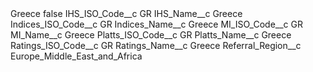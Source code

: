 <?xml version="1.0" encoding="UTF-8"?>
<CustomMetadata xmlns="http://soap.sforce.com/2006/04/metadata" xmlns:xsi="http://www.w3.org/2001/XMLSchema-instance" xmlns:xsd="http://www.w3.org/2001/XMLSchema">
    <label>Greece</label>
    <protected>false</protected>
    <values>
        <field>IHS_ISO_Code__c</field>
        <value xsi:type="xsd:string">GR</value>
    </values>
    <values>
        <field>IHS_Name__c</field>
        <value xsi:type="xsd:string">Greece</value>
    </values>
    <values>
        <field>Indices_ISO_Code__c</field>
        <value xsi:type="xsd:string">GR</value>
    </values>
    <values>
        <field>Indices_Name__c</field>
        <value xsi:type="xsd:string">Greece</value>
    </values>
    <values>
        <field>MI_ISO_Code__c</field>
        <value xsi:type="xsd:string">GR</value>
    </values>
    <values>
        <field>MI_Name__c</field>
        <value xsi:type="xsd:string">Greece</value>
    </values>
    <values>
        <field>Platts_ISO_Code__c</field>
        <value xsi:type="xsd:string">GR</value>
    </values>
    <values>
        <field>Platts_Name__c</field>
        <value xsi:type="xsd:string">Greece</value>
    </values>
    <values>
        <field>Ratings_ISO_Code__c</field>
        <value xsi:type="xsd:string">GR</value>
    </values>
    <values>
        <field>Ratings_Name__c</field>
        <value xsi:type="xsd:string">Greece</value>
    </values>
    <values>
        <field>Referral_Region__c</field>
        <value xsi:type="xsd:string">Europe_Middle_East_and_Africa</value>
    </values>
</CustomMetadata>
